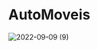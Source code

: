 # AutoMoveis

![2022-09-09 (9)](https://user-images.githubusercontent.com/91754673/189460953-f0c1aa93-9577-4e4d-b9d9-79541ce9533a.png)
